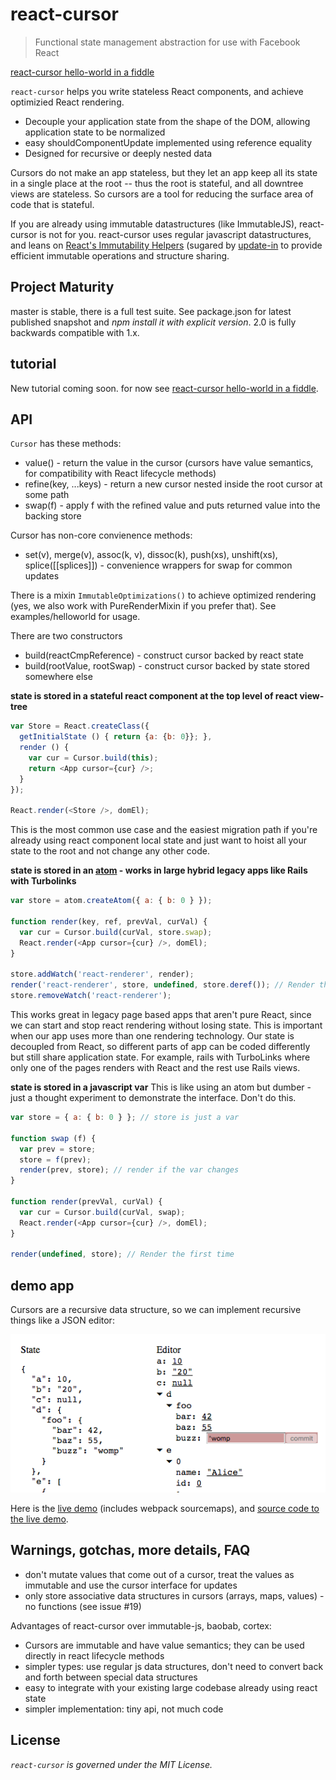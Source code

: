 react-cursor
===============

> Functional state management abstraction for use with Facebook React

[react-cursor hello-world in a fiddle](https://jsfiddle.net/dustingetz/n9kfc17x/)

`react-cursor` helps you write stateless React components, and achieve optimizied React rendering.

 * Decouple your application state from the shape of the DOM, allowing application state to be normalized
 * easy shouldComponentUpdate implemented using reference equality
 * Designed for recursive or deeply nested data

Cursors do not make an app stateless, but they let an app keep all its state in a single place at the root -- thus the root is stateful, and all downtree views are stateless. So cursors are a tool for reducing the surface area of code that is stateful.

If you are already using immutable datastructures (like ImmutableJS), react-cursor is not for you. react-cursor uses regular javascript datastructures, and leans on [React's Immutability Helpers](https://facebook.github.io/react/docs/update.html) (sugared by [update-in](https://github.com/dustingetz/update-in/) to provide efficient immutable operations and structure sharing.

## Project Maturity
master is stable, there is a full test suite. See package.json for latest published snapshot and *npm install it with explicit version*. 2.0 is fully backwards compatible with 1.x.

## tutorial
New tutorial coming soon. for now see [react-cursor hello-world in a fiddle](https://jsfiddle.net/dustingetz/n9kfc17x/).

## API
`Cursor` has these methods:
 * value() - return the value in the cursor (cursors have value semantics, for compatibility with React lifecycle methods)
 * refine(key, ...keys) - return a new cursor nested inside the root cursor at some path
 * swap(f) - apply f with the refined value and puts returned value into the backing store

Cursor has non-core convienence methods:
 * set(v), merge(v), assoc(k, v), dissoc(k), push(xs), unshift(xs), splice([[splices]]) - convenience wrappers for swap for common updates

There is a mixin `ImmutableOptimizations()` to achieve optimized rendering (yes, we also work with PureRenderMixin if you prefer that). See examples/helloworld for usage.

There are two constructors
 * build(reactCmpReference) - construct cursor backed by react state
 * build(rootValue, rootSwap) - construct cursor backed by state stored somewhere else

**state is stored in a stateful react component at the top level of react view-tree**
```javascript
var Store = React.createClass({
  getInitialState () { return {a: {b: 0}}; },
  render () {
    var cur = Cursor.build(this);
    return <App cursor={cur} />;
  }
});

React.render(<Store />, domEl);
```
This is the most common use case and the easiest migration path if you're already using react component local state and just want to hoist all your state to the root and not change any other code.

**state is stored in an [atom](https://github.com/cjohansen/js-atom) - works in large hybrid legacy apps like Rails with Turbolinks**
```javascript
var store = atom.createAtom({ a: { b: 0 } });

function render(key, ref, prevVal, curVal) {
  var cur = Cursor.build(curVal, store.swap);
  React.render(<App cursor={cur} />, domEl);
}

store.addWatch('react-renderer', render);
render('react-renderer', store, undefined, store.deref()); // Render the first time
store.removeWatch('react-renderer');
```
This works great in legacy page based apps that aren't pure React, since we can start and stop react rendering without losing state. This is important when our app uses more than one rendering technology. Our state is decoupled from React, so different parts of app can be coded differently but still share application state. For example, rails with TurboLinks where only one of the pages renders with React and the rest use Rails views.

**state is stored in a javascript var**
This is like using an atom but dumber - just a thought experiment to demonstrate the interface. Don't do this.
```javascript
var store = { a: { b: 0 } }; // store is just a var

function swap (f) {
  var prev = store;
  store = f(prev);
  render(prev, store); // render if the var changes
}

function render(prevVal, curVal) {
  var cur = Cursor.build(curVal, swap);
  React.render(<App cursor={cur} />, domEl);
}

render(undefined, store); // Render the first time
```

## demo app

Cursors are a recursive data structure, so we can implement recursive things like a JSON editor:

[![live demo](screenshot.png?raw=true)](http://master-xmc9sn4ypn.elasticbeanstalk.com/app/)

Here is the [live demo](http://master-xmc9sn4ypn.elasticbeanstalk.com/app/) (includes webpack sourcemaps), and [source code to the live demo](https://github.com/prognostic-llc/react-json-editor-example).


## Warnings, gotchas, more details, FAQ
 * don't mutate values that come out of a cursor, treat the values as immutable and use the cursor interface for updates
 * only store associative data structures in cursors (arrays, maps, values) - no functions (see issue #19)

Advantages of react-cursor over immutable-js, baobab, cortex:
 * Cursors are immutable and have value semantics; they can be used directly in react lifecycle methods
 * simpler types: use regular js data structures, don't need to convert back and forth between special data structures
 * easy to integrate with your existing large codebase already using react state
 * simpler implementation: tiny api, not much code

## License

_`react-cursor` is governed under the MIT License._
